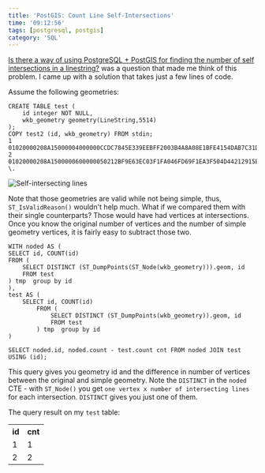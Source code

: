 ```yaml
---
title: 'PostGIS: Count Line Self-Intersections'
time: '09:12:56'
tags: [postgresql, postgis]
category: 'SQL'
---
```


[Is there a way of using PostgreSQL + PostGIS for finding the number of self intersections in a linestring?](https://gis.stackexchange.com/questions/107927/counting-self-intersections-of-linestring-using-postgis/140674#140674) was a question that made me think of this problem. I came up with a solution that takes just a few lines of code.

Assume the following geometries:

    CREATE TABLE test (
        id integer NOT NULL,
        wkb_geometry geometry(LineString,5514)
    );
    COPY test2 (id, wkb_geometry) FROM stdin;
    1   01020000208A15000004000000CCDC7845E339EEBFF2003B4A8A08E1BFE4154DAB7C31DCBF24C2042773E3E53F2287BA2CC591E43F604749BFE3B2E2BF2AE9770A11B8F0BF9C91435D56C0C63F
    2   01020000208A1500000600000050212BF9E63EC03F1FA046FD69F1EA3F504D44212915EA3F74A99EDF44E3F33F2CE2805DFAB1F33F805D24B1B189DC3F9834DE5938C1F53FB56F1FBF8AAFEC3F24D0C85B4666EA3FF311B0D8D75BE93F306EAA073894D23FA841B27E3404F33F
    \.

<img src="{{assets.lines}}" title="Self-intersecting lines" class="img-responsive centered">

Note that those geometries are valid while not being simple, thus, `ST_IsValidReason()` wouldn't help much. What if we compared them with their single counterparts? Those would have had vertices at intersections. Once you know the original number of vertices and the number of simple geometry vertices, it is fairly easy to subtract those two.

    WITH noded AS (
    SELECT id, COUNT(id)
    FROM (
        SELECT DISTINCT (ST_DumpPoints(ST_Node(wkb_geometry))).geom, id
        FROM test
    ) tmp  group by id
    ),
    test AS (
        SELECT id, COUNT(id)
            FROM (
                SELECT DISTINCT (ST_DumpPoints(wkb_geometry)).geom, id
                FROM test
            ) tmp  group by id
    )

    SELECT noded.id, noded.count - test.count cnt FROM noded JOIN test USING (id);

This query gives you geometry id and the difference in number of vertices between the original and simple geometry. Note the `DISTINCT` in the `noded` CTE - with `ST_Node()` you get `one vertex x number of intersecting lines` for each intersection. `DISTINCT` gives you just one of them.

The query result on my `test` table:
<table>
    <tr>
        <th>id</th>
        <th>cnt</th>
    </tr>
    <tr>
        <td>1</td>
        <td>1</td>
    </tr>
    <tr>
        <td>2</td>
        <td>2</td>
    </tr>
</table>
